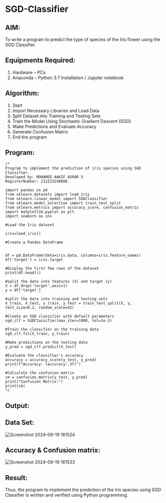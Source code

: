 # SGD-Classifier
## AIM:
To write a program to predict the type of species of the Iris flower using the SGD Classifier.

## Equipments Required:
1. Hardware – PCs
2. Anaconda – Python 3.7 Installation / Jupyter notebook

## Algorithm:
1. Start
2. Import Necessary Libraries and Load Data
3. Split Dataset into Training and Testing Sets
4. Train the Model Using Stochastic Gradient Descent (SGD)
5. Make Predictions and Evaluate Accuracy
6. Generate Confusion Matrix
7. End the program
   
## Program:
```
/*
Program to implement the prediction of iris species using SGD Classifier.
Developed by: MOHAMED AAKIF ASRAR S
RegisterNumber: 212223240088

import pandas as pd
from sklearn.datasets import load_iris
from sklearn.linear_model import SGDClassifier 
from sklearn.model_selection import train_test_split
from sklearn.metrics import accuracy_score, confusion_matrix
import matplotlib.pyplot as plt 
import seaborn as sns

#Load the Iris dataset

iris=load_iris()

#Create a Pandas DataFrame


df = pd.DataFrame(data=iris.data, columns=iris.feature_names)
df['target'] = iris.target

#Display the first few rows of the dataset
print(df.head())

#split the data into features (X) and target (y)
X = df.drop('target',axis=1)
y = df['target']

#split the data into training and testing sets
X_train, X_test, y_train, y_test = train_test_split(X, y, test_size=0.2, random_state=42)

#Create an SGD classifier with default parameters 
sgd_clf = SGDClassifier(max_iter=1000, tol=1e-3)

#Train the classifier on the training data 
sgd_clf.fit(X_train, y_train)

#Make predictions on the testing data
y_pred = sgd_clf.predict(X_test)

#Evaluate the classifier's accuracy
accuracy = accuracy_score(y_test, y_pred)
print(f"Accuracy: (accuracy:.3f)")

#Calculate the confusion matrix 
cm = confusion_matrix(y_test, y_pred)
print("Confusion Matrix:")
print(cm)
*/
```

## Output:
## Data Set:
![Screenshot 2024-09-19 161524](https://github.com/user-attachments/assets/27020db1-1803-4f31-8c90-533a08969b5f)

## Accuracy & Confusion matrix:
![Screenshot 2024-09-19 161533](https://github.com/user-attachments/assets/5b0cbf51-61bc-4f04-8579-728538361f05)


## Result:
Thus, the program to implement the prediction of the Iris species using SGD Classifier is written and verified using Python programming.
